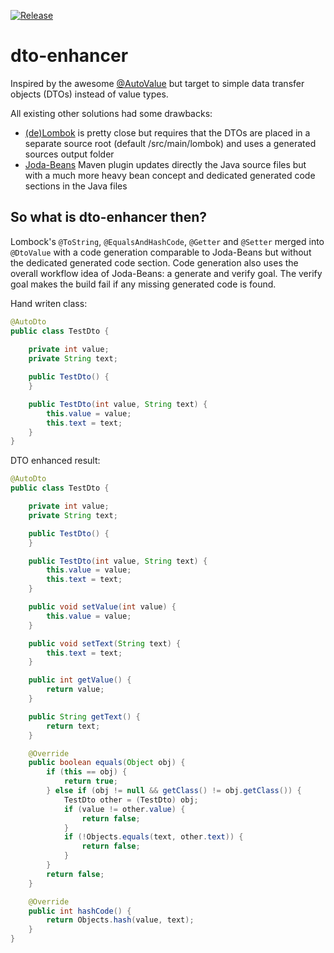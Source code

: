 [![Release](https://jitpack.io/v/janScheible/dto-enhancer.svg)](https://jitpack.io/#janScheible/dto-enhancer)

# dto-enhancer

Inspired by the awesome [@AutoValue](https://github.com/google/auto/tree/master/value) but target to simple data transfer objects (DTOs) instead of value types.

All existing other solutions had some drawbacks:
- [(de)Lombok](https://projectlombok.org/) is pretty close but requires that the DTOs are placed in a separate source root (default /src/main/lombok) and uses a generated sources output folder
- [Joda-Beans](http://www.joda.org/joda-beans/) Maven plugin updates directly the Java source files but with a much more heavy bean concept and dedicated generated code sections in the Java files

## So what is dto-enhancer then?

Lombock's `@ToString`, `@EqualsAndHashCode`, `@Getter` and `@Setter` merged into `@DtoValue` with a code generation comparable to Joda-Beans but without the dedicated generated code section. Code generation also uses the overall workflow idea of Joda-Beans: a generate and verify goal. The verify goal makes the build fail if any missing generated code is found.

Hand writen class:
```java
@AutoDto
public class TestDto {
    
    private int value;
    private String text;

    public TestDto() {
    }

    public TestDto(int value, String text) {
        this.value = value;
        this.text = text;
    }    
}
```

DTO enhanced result:
```java
@AutoDto
public class TestDto {

    private int value;
    private String text;

    public TestDto() {
    }

    public TestDto(int value, String text) {
        this.value = value;
        this.text = text;
    }

    public void setValue(int value) {
        this.value = value;
    }

    public void setText(String text) {
        this.text = text;
    }

    public int getValue() {
        return value;
    }

    public String getText() {
        return text;
    }

    @Override
    public boolean equals(Object obj) {
        if (this == obj) {
            return true;
        } else if (obj != null && getClass() != obj.getClass()) {
            TestDto other = (TestDto) obj;
            if (value != other.value) {
                return false;
            }
            if (!Objects.equals(text, other.text)) {
                return false;
            }
        }
        return false;
    }

    @Override
    public int hashCode() {
        return Objects.hash(value, text);
    }
}
```
